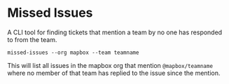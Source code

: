 # Missed Issues

A CLI tool for finding tickets that mention a team by no one has responded to from the team.

`missed-issues --org mapbox --team teamname`

This will list all issues in the mapbox org that mention `@mapbox/teamname` where no member of that team has replied to the issue since the mention.
